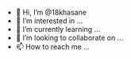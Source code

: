 - 👋 Hi, I’m @18khasane
- 👀 I’m interested in ...
- 🌱 I’m currently learning ...
- 💞️ I’m looking to collaborate on ...
- 📫 How to reach me ...

<!---
18khasane/18khasane is a ✨ special ✨ repository because its `README.md` (this file) appears on your GitHub profile.
You can click the Preview link to take a look at your changes.
--->

